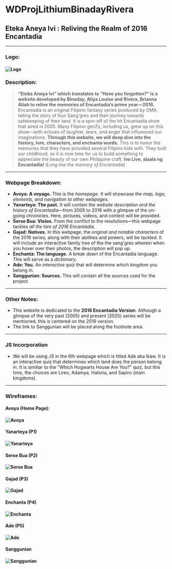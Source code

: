 # WDProjLithiumBinadayRivera
## Eteka Aneya Ivi : Reliving the Realm of 2016 Encantadia
******
### Logo:
#### ![Logo](encantadia_logo.png)

### Description:
> **“Eteka Aneya Ivi” which translates to “Have you forgotten?” is a website developed by Binaday, Aliya Louise and Rivera, Brianna Aliah to relive the memories of Encantadia’s prime year—2016.** Encantadia is an original Filipino fantasy series produced by GMA, telling the story of four Sang'gres and their journey towards safekeeping of their land. It is a spin-off of the hit Encantadia show that aired in 2005. Many Filipino genZs, including us, grew up on this show—with echoes of laughter, tears, and anger that influenced our imaginations. **Through this website, we will deep dive into the history, lore, characters, and enchanta words.** This is to honor the memories that they have provided several Filipino kids with. They built our childhood, so it is now time for us to build something to appreciate the beauty of our own Philippine craft. **Ivo Live, alaala ng Encantadia!** *(Long live the memory of Encantadia)*
******
### Webpage Breakdown:
* **Avoya: A voyage.** This is the *homepage*. It will showcase *the map, logo, elements, and navigation to other webpages.*
* **Yanarteya: The past.** It will contain the *website description and the history of Encantadia*—from 2005 to 2016 with a glimpse of the on-going chronicles. Here, pictures, videos, and context will be provided.
* **Serse Bua: Vision.** From the conflict to the resolutions—this webpage tackles *all the lore of 2016 Encantadia.*
* **Gajad: Natives.** In this webpage, the *original and notable characters* of the 2016 series, along with their abilities and powers, will be tackled. It will include an interactive family tree of the the sang'gres wherein when you hover over their photos, the description will pop up.
* **Enchanta: The language.** A break down of the Encantadia language. This will serve as a *dictionary*.
* **Ade: You.** An *interactive quiz* that will determine which kingdom you belong in.
* **Sanggunian: Sources.** This will contain all the *sources* used for the project.
******
### Other Notes:
- This website is dedicated to the **2016 Encantadia Version**. Although a glimpse of the very past (2005) and present (2025) series will be mentioned, this is centered on the 2016 version.
- The link to Sanggunian will be placed along the footnote area.
******
### JS Incorporation
* We will be using JS in the 6th webpage which is titled Ade aka Ikaw. It is an interactive quiz that determines which land does the person belong in. It is similiar to the "Which Hogwarts House Are You?" quiz, but this time, the choices are Lireo, Adamya, Hatoria, and Sapiro (main kingdoms).
******
### Wireframes:
#### Avoya (Home Page):
#### ![Avoya](https://github.com/iyasrxz/WDProjLithiumBinadayRivera/blob/26d170220c2a719e9c527f70e6fc2a082f535c72/images/Avoya.png)
#### Yanarteya (P1)
#### ![Yanarteya](https://github.com/iyasrxz/WDProjLithiumBinadayRivera/blob/411b3e1e719612d22cedcbde75918e34f9496122/images/Yanarteya.png)
#### Serse Bua (P2)
#### ![Serse Bua](https://github.com/iyasrxz/WDProjLithiumBinadayRivera/blob/f3fe70ad32841a939e5a2a0ecfa049ab724a2cab/images/Serse%20Bua.png)
#### Gajad (P3)
#### ![Gajad](https://github.com/iyasrxz/WDProjLithiumBinadayRivera/blob/8ba15b58874ee8713e6e7e8e1fbeaedf55fda359/images/Gajad.png)
#### Enchanta (P4)
#### ![Enchanta](https://github.com/iyasrxz/WDProjLithiumBinadayRivera/blob/fb342744f053e1b8985229818fef0a9cef39b817/images/Enchanta.png)
#### Ade (P5)
#### ![Ade](https://github.com/iyasrxz/WDProjLithiumBinadayRivera/blob/d38dbd38d9897e90ad3ab68639fcd09f36bc82b5/images/Ade.png)
#### Sanggunian
#### ![Sanggunian]()
